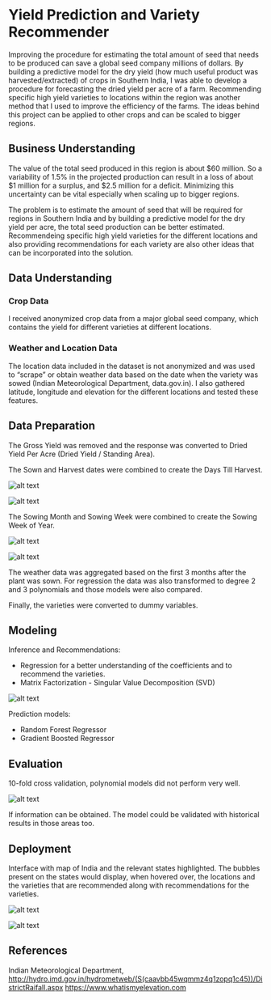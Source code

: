 # Yield Prediction and Variety Recommender

Improving the procedure for estimating the total amount of seed that needs to be produced can save a global seed company millions of dollars. 
By building a predictive model for the dry yield (how much useful product was harvested/extracted) of crops in Southern India, I was able to develop a procedure for forecasting the dried yield per acre of a farm. Recommending specific high yield varieties to locations within the region was another method that I used to improve the efficiency of the farms. 
The ideas behind this project can be applied to other crops and can be scaled to bigger regions.

## Business Understanding

The value of the total seed produced in this region is about $60 million. So a variability of 1.5% in the projected production can result in a loss of about $1 million for a surplus, and $2.5 million for a deficit. Minimizing this uncertainty can be vital especially when scaling up to bigger regions. 

The problem is to estimate the amount of seed that will be required for regions in Southern India and by building a predictive model for the dry yield per acre, the total seed production can be better estimated. Recommendeing specific high yield varieties for the different locations and also providing recommendations for each variety are also other ideas that can be incorporated into the solution. 

## Data Understanding

### Crop Data
I received anonymized crop data from a major global seed company, which contains the yield for different varieties at different locations. 

### Weather and Location Data
The location data included in the dataset is not anonymized and was used to “scrape” or obtain weather data based on the date when the variety was sowed (Indian Meteorological Department, data.gov.in). I also gathered latitude, longitude and elevation for the different locations and tested these features.  

## Data Preparation

The Gross Yield was removed and the response was converted to Dried Yield Per Acre (Dried Yield / Standing Area).

The Sown and Harvest dates were combined to create the Days Till Harvest. 

![alt text](https://github.com/anubhavrana/Capstone-Yield-prediction-and-Variety-recommender/blob/master/img/days_till_harvest_scatter.png)

![alt text](https://github.com/anubhavrana/Capstone-Yield-prediction-and-Variety-recommender/blob/master/img/days_till_harvest_boxplot.png)

The Sowing Month and Sowing Week were combined to create the Sowing Week of Year.

![alt text](https://github.com/anubhavrana/Capstone-Yield-prediction-and-Variety-recommender/blob/master/img/sowing_week_year_hist.png)

![alt text](https://github.com/anubhavrana/Capstone-Yield-prediction-and-Variety-recommender/blob/master/img/sowing_week_year_boxplot.png)

The weather data was aggregated based on the first 3 months after the plant was sown.
For regression the data was also transformed to degree 2 and 3 polynomials and those models were also compared. 

Finally, the varieties were converted to dummy variables.

## Modeling

Inference and Recommendations:
* Regression for a better understanding of the coefficients and to recommend the varieties.
* Matrix Factorization - Singular Value Decomposition (SVD)

![alt text](https://github.com/anubhavrana/Capstone-Yield-prediction-and-Variety-recommender/blob/master/img/regression_coefs_capstone.png)

Prediction models:

* Random Forest Regressor 
* Gradient Boosted Regressor

## Evaluation

10-fold cross validation, polynomial models did not perform very well. 

![alt text](https://github.com/anubhavrana/Capstone-Yield-prediction-and-Variety-recommender/blob/master/img/capstone_test_errors.png)

If information can be obtained. The model could be validated with historical results in those areas too. 
 
## Deployment

Interface with map of India and the relevant states highlighted. The bubbles present on the states would display, when hovered over, the locations and the varieties that are recommended along with recommendations for the varieties. 

![alt text](https://github.com/anubhavrana/Capstone-Yield-prediction-and-Variety-recommender/blob/master/img/Screen%20Shot%202018-02-06%20at%2012.12.04%20AM.png)

![alt text](https://github.com/anubhavrana/Capstone-Yield-prediction-and-Variety-recommender/blob/master/img/Screen%20Shot%202018-02-07%20at%201.13.22%20AM.png)

## References

Indian Meteorological Department, http://hydro.imd.gov.in/hydrometweb/(S(caavbb45wqmmz4q1zopq1c45))/DistrictRaifall.aspx
https://www.whatismyelevation.com
